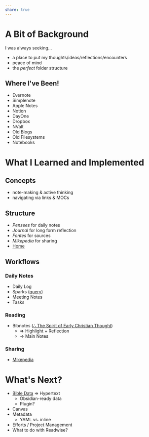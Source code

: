 ```yaml
---  
share: true  
---  
```

# A Bit of Background  
  
I was always seeking...   
  
- a place to put my thoughts/ideas/reflections/encounters  
- peace of mind  
- the *perfect* folder structure  
  
## Where I've Been!  
- Evernote  
- Simplenote  
- Apple Notes  
- Notion  
- DayOne  
- Dropbox  
- NValt  
- Old Blogs  
- Old Filesystems  
- Notebooks  
  
  
  
  
# What I Learned and Implemented  
  
## Concepts  
- note-making & active thinking  
- navigating via links & MOCs  
  
## Structure  
- *Pensees* for daily notes  
- *Journal* for long form reflection  
- *Fontes* for sources  
- *Mikepedia* for sharing  
- [Home](../Home.md)  
  
## Workflows  
  
### Daily Notes  
  
- Daily Log  
- Sparks ([query](../Sparks.md))  
- Meeting Notes  
- Tasks  
  
### Reading  
- Bibnotes ([∴ The Spirit of Early Christian Thought](../%E2%88%B4%20The%20Spirit%20of%20Early%20Christian%20Thought.md))  
	- => Highlight + Reflection  
	- => Main Notes  
  
### Sharing  
- [Mikepedia](https://mikebrinker.net/mikepedia)  
  
# What's Next?  
  
- [Bible Data](https://github.com/Clear-Bible/macula-greek) => Hypertext  
	- Obsidian-ready data  
	- Plugin?  
- Canvas  
- Metadata  
	- YAML vs. inline  
- Efforts / Project Management  
- What to do with Readwise?